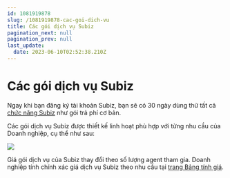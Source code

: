 ```yaml
---
id: 1081919878
slug: /1081919878-cac-goi-dich-vu
title: Các gói dịch vụ Subiz
pagination_next: null
pagination_prev: null
last_update:
  date: 2023-06-10T02:52:38.210Z
---
```


# Các gói dịch vụ Subiz




Ngay khi bạn đăng ký tài khoản Subiz, bạn sẽ có 30 ngày dùng thử tất cả [chức năng Subiz](https://subiz.com.vn/docs/352944605-bang-tinh-nang-subiz) như gói trả phí cơ bản.



Các gói dịch vụ Subiz được thiết kế linh hoạt phù hợp với từng nhu cầu của Doanh nghiệp, cụ thể như sau:




![](https://vcdn.subiz-cdn.com/file/firsfrxroqraadaogzdh_acpxkgumifuoofoosble)




Giá gói dịch vụ của Subiz thay đổi theo số lượng agent tham gia. Doanh nghiệp tính chính xác giá dịch vụ Subiz theo nhu cầu tại [trang Bảng tính giá](https://subiz.com.vn/vi/calculator.html).